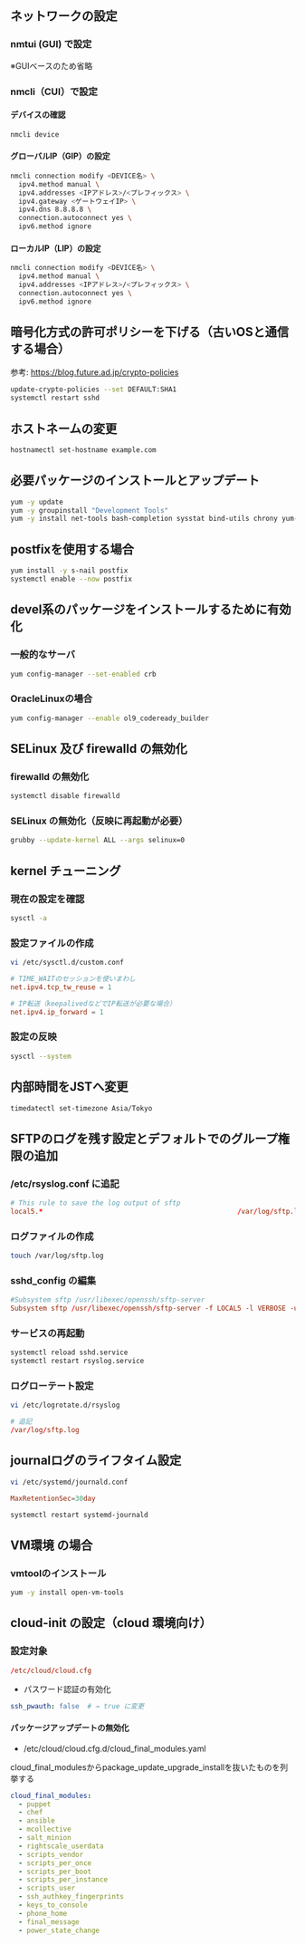 ## ネットワークの設定
### nmtui (GUI) で設定  
※GUIベースのため省略

### nmcli（CUI）で設定
#### デバイスの確認

```bash
nmcli device
```

#### グローバルIP（GIP）の設定

```bash
nmcli connection modify <DEVICE名> \
  ipv4.method manual \
  ipv4.addresses <IPアドレス>/<プレフィックス> \
  ipv4.gateway <ゲートウェイIP> \
  ipv4.dns 8.8.8.8 \
  connection.autoconnect yes \
  ipv6.method ignore
```

#### ローカルIP（LIP）の設定

```bash
nmcli connection modify <DEVICE名> \
  ipv4.method manual \
  ipv4.addresses <IPアドレス>/<プレフィックス> \
  connection.autoconnect yes \
  ipv6.method ignore
```

## 暗号化方式の許可ポリシーを下げる（古いOSと通信する場合）

参考: https://blog.future.ad.jp/crypto-policies

```bash
update-crypto-policies --set DEFAULT:SHA1
systemctl restart sshd
```

## ホストネームの変更

```bash
hostnamectl set-hostname example.com
```

## 必要パッケージのインストールとアップデート

```bash
yum -y update
yum -y groupinstall "Development Tools"
yum -y install net-tools bash-completion sysstat bind-utils chrony yum-utils mlocate lsof
```

## postfixを使用する場合

```bash
yum install -y s-nail postfix
systemctl enable --now postfix
```

## devel系のパッケージをインストールするために有効化
### 一般的なサーバ

```bash
yum config-manager --set-enabled crb
```

### OracleLinuxの場合

```bash
yum config-manager --enable ol9_codeready_builder
```

## SELinux 及び firewalld の無効化
### firewalld の無効化

```bash
systemctl disable firewalld
```

### SELinux の無効化（反映に再起動が必要）

```bash
grubby --update-kernel ALL --args selinux=0
```

## kernel チューニング
### 現在の設定を確認

```bash
sysctl -a
```

### 設定ファイルの作成

```bash
vi /etc/sysctl.d/custom.conf
```

```conf
# TIME_WAITのセッションを使いまわし
net.ipv4.tcp_tw_reuse = 1

# IP転送（keepalivedなどでIP転送が必要な場合）
net.ipv4.ip_forward = 1
```

### 設定の反映

```bash
sysctl --system
```

## 内部時間をJSTへ変更

```bash
timedatectl set-timezone Asia/Tokyo
```

## SFTPのログを残す設定とデフォルトでのグループ権限の追加
### /etc/rsyslog.conf に追記

```conf
# This rule to save the log output of sftp
local5.*                                                /var/log/sftp.log
```

### ログファイルの作成

```bash
touch /var/log/sftp.log
```

### sshd_config の編集

```conf
#Subsystem sftp	/usr/libexec/openssh/sftp-server
Subsystem sftp /usr/libexec/openssh/sftp-server -f LOCAL5 -l VERBOSE -u 002
```

### サービスの再起動

```bash
systemctl reload sshd.service
systemctl restart rsyslog.service
```

### ログローテート設定

```bash
vi /etc/logrotate.d/rsyslog
```

```conf
# 追記
/var/log/sftp.log 
```

## journalログのライフタイム設定

```bash
vi /etc/systemd/journald.conf
```

```conf
MaxRetentionSec=30day
```

```bash
systemctl restart systemd-journald
```

## VM環境 の場合
### vmtoolのインストール

```bash
yum -y install open-vm-tools
```

## cloud-init の設定（cloud 環境向け）
### 設定対象

```conf
/etc/cloud/cloud.cfg
```

- パスワード認証の有効化

```yaml
ssh_pwauth: false  # → true に変更
```

#### パッケージアップデートの無効化

- /etc/cloud/cloud.cfg.d/cloud_final_modules.yaml

cloud_final_modulesからpackage_update_upgrade_installを抜いたものを列挙する

```yaml
cloud_final_modules:
  - puppet
  - chef
  - ansible
  - mcollective
  - salt_minion
  - rightscale_userdata
  - scripts_vendor
  - scripts_per_once
  - scripts_per_boot
  - scripts_per_instance
  - scripts_user
  - ssh_authkey_fingerprints
  - keys_to_console
  - phone_home
  - final_message
  - power_state_change
```
